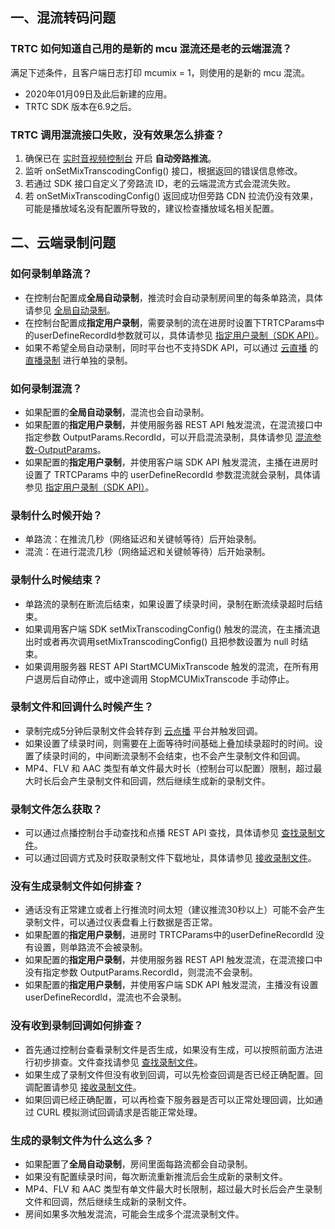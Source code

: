 ## 一、混流转码问题
[](id:m1)
### TRTC 如何知道自己用的是新的 mcu 混流还是老的云端混流？
满足下述条件，且客户端日志打印 mcumix = 1，则使用的是新的 mcu 混流。
- 2020年01月09日及此后新建的应用。
- TRTC SDK 版本在6.9之后。

[](id:m2)
### TRTC 调用混流接口失败，没有效果怎么排查？
1. 确保已在  [实时音视频控制台](https://console.cloud.tencent.com/trtc) 开启 **自动旁路推流**。
2. 监听 onSetMixTranscodingConfig() 接口，根据返回的错误信息修改。
3. 若通过 SDK 接口自定义了旁路流 ID，老的云端混流方式会混流失败。
4. 若 onSetMixTranscodingConfig() 返回成功但旁路 CDN 拉流仍没有效果，可能是播放域名没有配置所导致的，建议检查播放域名相关配置。

## 二、云端录制问题

[](id:r1)
### 如何录制单路流？
- 在控制台配置成**全局自动录制**，推流时会自动录制房间里的每条单路流，具体请参见 [全局自动录制](https://cloud.tencent.com/document/product/647/16823#autoRecord)。
- 在控制台配置成**指定用户录制**，需要录制的流在进房时设置下TRTCParams中的userDefineRecordId参数就可以，具体请参见 [指定用户录制（SDK API）](https://cloud.tencent.com/document/product/647/16823#recordSDKAPI)。
- 如果不希望全局自动录制，同时平台也不支持SDK API，可以通过 [云直播](https://cloud.tencent.com/product/lvb) 的 [直播录制](https://cloud.tencent.com/document/product/267/32739) 进行单独的录制。

[](id:r2)
### 如何录制混流？
- 如果配置的**全局自动录制**，混流也会自动录制。
- 如果配置的**指定用户录制**，并使用服务器 REST API 触发混流，在混流接口中指定参数 OutputParams.RecordId，可以开启混流录制，具体请参见  [混流参数-OutputParams](https://cloud.tencent.com/document/api/647/44055#OutputParams)。
- 如果配置的**指定用户录制**，并使用客户端 SDK API 触发混流，主播在进房时设置了 TRTCParams 中的 userDefineRecordId 参数混流就会录制，具体请参见  [指定用户录制（SDK API）](https://cloud.tencent.com/document/product/647/16823#recordSDKAPI)。

[](id:r3)
### 录制什么时候开始？
- 单路流：在推流几秒（网络延迟和关键帧等待）后开始录制。
- 混流：在进行混流几秒（网络延迟和关键帧等待）后开始录制。

[](id:r4)
### 录制什么时候结束？
- 单路流的录制在断流后结束，如果设置了续录时间，录制在断流续录超时后结束。
- 如果调用客户端 SDK setMixTranscodingConfig() 触发的混流，在主播流退出时或者再次调用setMixTranscodingConfig() 且把参数设置为 null 时结束。
- 如果调用服务器 REST API StartMCUMixTranscode 触发的混流，在所有用户退房后自动停止，或中途调用 StopMCUMixTranscode 手动停止。

[](id:r5)
### 录制文件和回调什么时候产生？
- 录制完成5分钟后录制文件会转存到 [云点播](https://cloud.tencent.com/product/vod) 平台并触发回调。
- 如果设置了续录时间，则需要在上面等待时间基础上叠加续录超时的时间。设置了续录时间的，中间断流录制不会结束，也不会产生录制文件和回调。
- MP4、FLV 和 AAC 类型有单文件最大时长（控制台可以配置）限制，超过最大时长后会产生录制文件和回调，然后继续生成新的录制文件。

[](id:r6)
### 录制文件怎么获取？
- 可以通过点播控制台手动查找和点播 REST API 查找，具体请参见 [查找录制文件](https://cloud.tencent.com/document/product/647/16823#search)。
- 可以通过回调方式及时获取录制文件下载地址，具体请参见  [接收录制文件](https://cloud.tencent.com/document/product/647/16823#callback)。

[](id:r6)
### 没有生成录制文件如何排查？
- 通话没有正常建立或者上行推流时间太短（建议推流30秒以上）可能不会产生录制文件，可以通过仪表盘看上行数据是否正常。
- 如果配置的**指定用户录制**，进房时 TRTCParams中的userDefineRecordId 没有设置，则单路流不会被录制。
- 如果配置的**指定用户录制**，并使用服务器 REST API 触发混流，在混流接口中没有指定参数 OutputParams.RecordId，则混流不会录制。
- 如果配置的**指定用户录制**，并使用客户端 SDK API 触发混流，主播没有设置 userDefineRecordId，混流也不会录制。

[](id:r7)
### 没有收到录制回调如何排查？
- 首先通过控制台查看录制文件是否生成，如果没有生成，可以按照前面方法进行初步排查。文件查找请参见  [查找录制文件](https://cloud.tencent.com/document/product/647/16823#search)。
- 如果生成了录制文件但没有收到回调，可以先检查回调是否已经正确配置。回调配置请参见 [接收录制文件](https://cloud.tencent.com/document/product/647/16823#callback)。
- 如果回调已经正确配置，可以再检查下服务器是否可以正常处理回调，比如通过 CURL 模拟测试回调请求是否能正常处理。

[](id:r8)
### 生成的录制文件为什么这么多？
- 如果配置了**全局自动录制**，房间里面每路流都会自动录制。
- 如果没有配置续录时间，每次断流重新推流后会生成新的录制文件。
- MP4、FLV 和 AAC 类型有单文件最大时长限制，超过最大时长后会产生录制文件和回调，然后继续生成新的录制文件。
- 房间如果多次触发混流，可能会生成多个混流录制文件。

